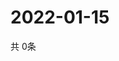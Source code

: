 # 2022-01-15
  共 0条

  <!-- BEGIN -->
  <!-- 最后更新时间Sat Jan 15 2022 16:06:11 GMT+0000 (Coordinated Universal Time) -->
  
  <!-- END -->
  
  